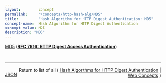 ```yaml
---
layout:        concept
permalink:     "/concepts/http-hash-alg/MD5"
title:         "Hash Algorithm for HTTP Digest Authentication: MD5"
concept-name:  Hash Algorithm for HTTP Digest Authentication
concept-value: MD5
description: "MD5"
---
```


[MD5](https://datatracker.ietf.org/doc/html/rfc7616#section-6.1 "Read documentation for Hash Algorithm for HTTP Digest Authentication &#34;MD5&#34;") (**[RFC 7616: HTTP Digest Access Authentication](/specs/IETF/RFC/7616 "The Hypertext Transfer Protocol (HTTP) provides a simple challenge-response authentication mechanism that may be used by a server to challenge a client request and by a client to provide authentication information. This document defines the HTTP Digest Authentication scheme that can be used with the HTTP authentication mechanism.")**)

<br/>
<hr/>

<p style="float : left"><a href="./MD5.json" title="JSON representing this particular Web Concept value">JSON</a></p>
<p style="text-align: right">Return to list of all ( <a href="../http-hash-alg/">Hash Algorithms for HTTP Digest Authentication</a> | <a href="../">Web Concepts</a> )</p>
